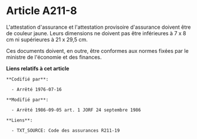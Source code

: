 # Article A211-8

L'attestation d'assurance et l'attestation provisoire d'assurance doivent être de couleur jaune. Leurs dimensions ne doivent
pas être inférieures à 7 x 8 cm ni supérieures à 21 x 29,5 cm.

Ces documents doivent, en outre, être conformes aux normes fixées par le ministre de l'économie et des finances.

**Liens relatifs à cet article**

	**Codifié par**:

	  - Arrêté 1976-07-16

	**Modifié par**:

	  - Arrêté 1986-09-05 art. 1 JORF 24 septembre 1986

	**Liens**:

	  - TXT_SOURCE: Code des assurances R211-19

